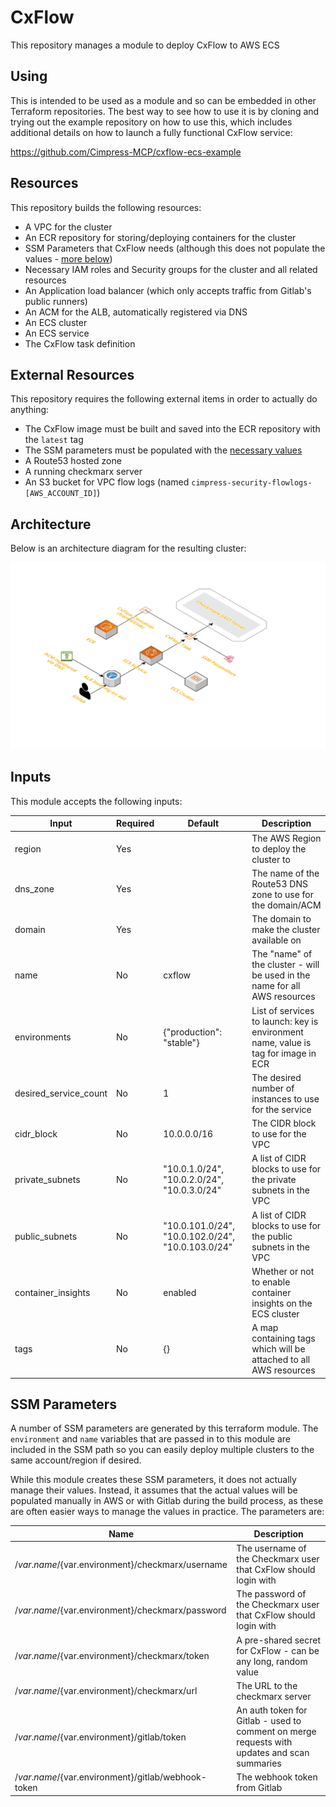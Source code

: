 # CxFlow

This repository manages a module to deploy CxFlow to AWS ECS

## Using

This is intended to be used as a module and so can be embedded in other Terraform repositories.  The best way to see how to use it is by cloning and trying out the example repository on how to use this, which includes additional details on how to launch a fully functional CxFlow service:

https://github.com/Cimpress-MCP/cxflow-ecs-example

## Resources

This repository builds the following resources:

- A VPC for the cluster
- An ECR repository for storing/deploying containers for the cluster
- SSM Parameters that CxFlow needs (although this does not populate the values - [more below](#SSM-Parameters))
- Necessary IAM roles and Security groups for the cluster and all related resources
- An Application load balancer (which only accepts traffic from Gitlab's public runners)
- An ACM for the ALB, automatically registered via DNS
- An ECS cluster
- An ECS service
- The CxFlow task definition

## External Resources

This repository requires the following external items in order to actually do anything:

- The CxFlow image must be built and saved into the ECR repository with the `latest` tag
- The SSM parameters must be populated with the [necessary values](#SSM-Parameters)
- A Route53 hosted zone
- A running checkmarx server
- An S3 bucket for VPC flow logs (named `cimpress-security-flowlogs-[AWS_ACCOUNT_ID]`)

## Architecture

Below is an architecture diagram for the resulting cluster:

![CxFlow architecture diagram](cxflow_architecture_diagram.png)

## Inputs

This module accepts the following inputs:

| Input                 | Required | Default                                           | Description                                                                                |
|-----------------------|----------|---------------------------------------------------|--------------------------------------------------------------------------------------------|
| region                | Yes      |                                                   | The AWS Region to deploy the cluster to                                                    |
| dns_zone              | Yes      |                                                   | The name of the Route53 DNS zone to use for the domain/ACM                                 |
| domain                | Yes      |                                                   | The domain to make the cluster available on                                                |
| name                  | No       | cxflow                                            | The "name" of the cluster - will be used in the name for all AWS resources                 |
| environments          | No       | {"production": "stable"}                          | List of services to launch: key is environment name, value is tag for image in ECR         |
| desired_service_count | No       | 1                                                 | The desired number of instances to use for the service                                     |
| cidr_block            | No       | 10.0.0.0/16                                       | The CIDR block to use for the VPC                                                          |
| private_subnets       | No       | "10.0.1.0/24", "10.0.2.0/24", "10.0.3.0/24"       | A list of CIDR blocks to use for the private subnets in the VPC                            |
| public_subnets        | No       | "10.0.101.0/24", "10.0.102.0/24", "10.0.103.0/24" | A list of CIDR blocks to use for the public subnets in the VPC                             |
| container_insights    | No       | enabled                                           | Whether or not to enable container insights on the ECS cluster                             |
| tags                  | No       | {}                                                | A map containing tags which will be attached to all AWS resources                          |

## SSM Parameters

A number of SSM parameters are generated by this terraform module.  The `environment` and `name` variables that are passed in to this module are included in the SSM path so you can easily deploy multiple clusters to the same account/region if desired.

While this module creates these SSM parameters, it does not actually manage their values.  Instead, it assumes that the actual values will be populated manually in AWS or with Gitlab during the build process, as these are often easier ways to manage the values in practice.  The parameters are:

| Name                                                 | Description                                                                                  |
|------------------------------------------------------|----------------------------------------------------------------------------------------------|
| /${var.name}/${var.environment}/checkmarx/username   | The username of the Checkmarx user that CxFlow should login with                             |
| /${var.name}/${var.environment}/checkmarx/password   | The password of the Checkmarx user that CxFlow should login with                             |
| /${var.name}/${var.environment}/checkmarx/token      | A pre-shared secret for CxFlow - can be any long, random value                               |
| /${var.name}/${var.environment}/checkmarx/url        | The URL to the checkmarx server                                                              |
| /${var.name}/${var.environment}/gitlab/token         | An auth token for Gitlab - used to comment on merge requests with updates and scan summaries |
| /${var.name}/${var.environment}/gitlab/webhook-token | The webhook token from Gitlab                                                                |
